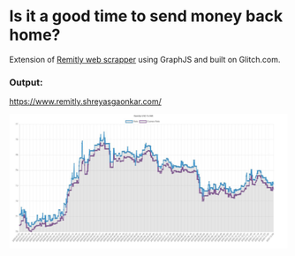 # Is it a good time to send money back home?

Extension of [Remitly web scrapper](https://github.com/shreyasgaonkar/website-scrapper-beautifulsoup) using GraphJS and built on Glitch.com.

### Output:

https://www.remitly.shreyasgaonkar.com/

![Sample output](/images/output.JPG)
